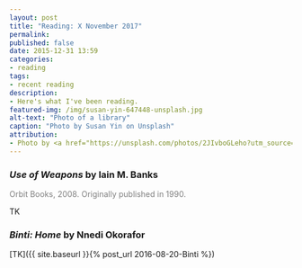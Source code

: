 ```yaml
---
layout: post
title: "Reading: X November 2017"
permalink:
published: false
date: 2015-12-31 13:59
categories:
- reading
tags:
- recent reading
description:
- Here's what I've been reading.
featured-img: /img/susan-yin-647448-unsplash.jpg
alt-text: "Photo of a library"
caption: "Photo by Susan Yin on Unsplash"
attribution:
- Photo by <a href="https://unsplash.com/photos/2JIvboGLeho?utm_source=unsplash&utm_medium=referral&utm_content=creditCopyText">Susan Yin</a> on <a href="https://unsplash.com/?utm_source=unsplash&utm_medium=referral&utm_content=creditCopyText">Unsplash</a>
---
```


### *Use of Weapons* by Iain M. Banks

<p style="color: gray;">Orbit Books, 2008. Originally published in 1990.</p>

TK

### *Binti: Home* by Nnedi Okorafor

[TK]({{ site.baseurl }}{% post_url 2016-08-20-Binti %})
